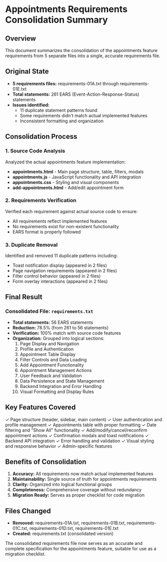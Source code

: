 # Appointments Requirements Consolidation Summary

## Overview
This document summarizes the consolidation of the appointments feature requirements from 5 separate files into a single, accurate requirements file.

## Original State
- **5 requirements files:** requirements-01A.txt through requirements-01E.txt
- **Total statements:** 261 EARS (Event-Action-Response-Status) statements
- **Issues identified:**
  - 11 duplicate statement patterns found
  - Some requirements didn't match actual implemented features
  - Inconsistent formatting and organization

## Consolidation Process

### 1. Source Code Analysis
Analyzed the actual appointments feature implementation:
- **appointments.html** - Main page structure, table, filters, modals
- **appointments.js** - JavaScript functionality and API integration  
- **appointments.css** - Styling and visual components
- **add-appointments.html** - Add/edit appointment form

### 2. Requirements Verification
Verified each requirement against actual source code to ensure:
- All requirements reflect implemented features
- No requirements exist for non-existent functionality
- EARS format is properly followed

### 3. Duplicate Removal
Identified and removed 11 duplicate patterns including:
- Toast notification display (appeared in 2 files)
- Page navigation requirements (appeared in 2 files)
- Filter control behavior (appeared in 2 files)
- Form overlay interactions (appeared in 2 files)

## Final Result

### Consolidated File: `requirements.txt`
- **Total statements:** 56 EARS statements
- **Reduction:** 78.5% (from 261 to 56 statements)
- **Verification:** 100% match with source code features
- **Organization:** Grouped into logical sections:
  1. Page Display and Navigation
  2. Profile and Authentication
  3. Appointment Table Display
  4. Filter Controls and Data Loading
  5. Add Appointment Functionality
  6. Appointment Management Actions
  7. User Feedback and Validation
  8. Data Persistence and State Management
  9. Backend Integration and Error Handling
  10. Visual Formatting and Display Rules

## Key Features Covered
✓ Page structure (header, sidebar, main content)
✓ User authentication and profile management
✓ Appointments table with proper formatting
✓ Date filtering and "Show All" functionality
✓ Add/modify/cancel/reconfirm appointment actions
✓ Confirmation modals and toast notifications
✓ Backend API integration
✓ Error handling and validation
✓ Visual styling and responsive behavior
✓ Admin-specific features

## Benefits of Consolidation
1. **Accuracy:** All requirements now match actual implemented features
2. **Maintainability:** Single source of truth for appointments requirements
3. **Clarity:** Organized into logical functional groups
4. **Completeness:** Comprehensive coverage without redundancy
5. **Migration Ready:** Serves as proper checklist for code migration

## Files Changed
- **Removed:** requirements-01A.txt, requirements-01B.txt, requirements-01C.txt, requirements-01D.txt, requirements-01E.txt
- **Created:** requirements.txt (consolidated version)

The consolidated requirements file now serves as an accurate and complete specification for the appointments feature, suitable for use as a migration checklist.